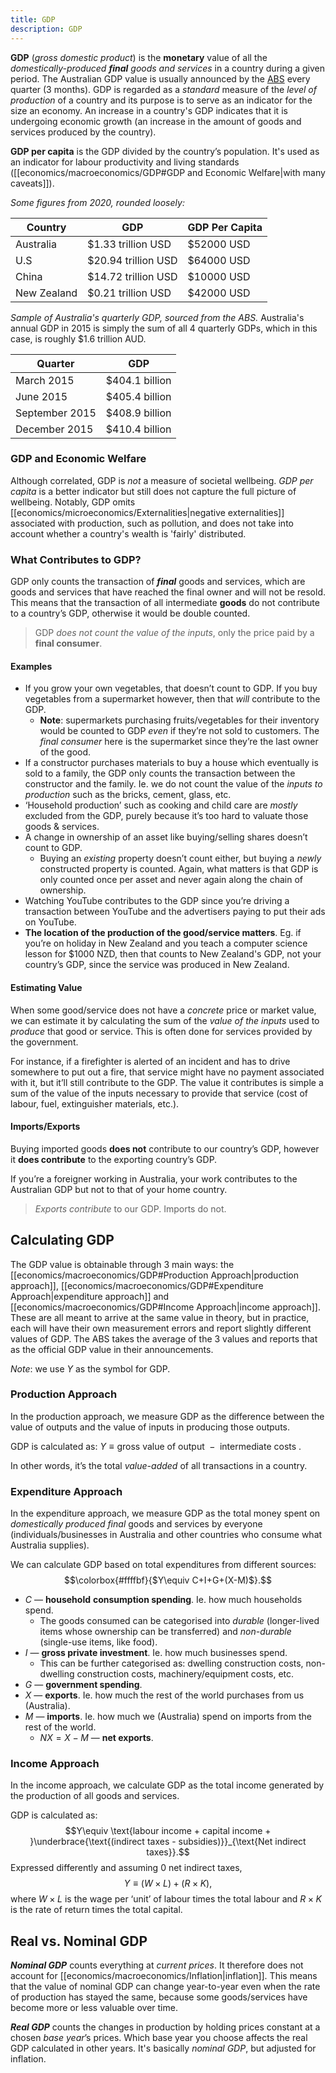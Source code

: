 ```yaml
---
title: GDP
description: GDP
---
```


**GDP** (*gross domestic product*) is the **monetary** value of all the *domestically-produced **final** goods and services* in a country during a given period. The Australian GDP value is usually announced by the [ABS](https://www.abs.gov.au/) every quarter (3 months). GDP is regarded as a *standard* measure of the *level of production* of a country and its purpose is to serve as an indicator for the size an economy. An increase in a country's GDP indicates that it is undergoing economic growth (an increase in the amount of goods and services produced by the country).

**GDP per capita** is the GDP divided by the country’s population. It's used as an indicator for labour productivity and living standards ([[economics/macroeconomics/GDP#GDP and Economic Welfare|with many caveats]]).

*Some figures from 2020, rounded loosely:*

| Country     | GDP                 | GDP Per Capita |
| ----------- | ------------------- | -------------- |
| Australia   | $1.33 trillion USD  | $52000 USD     | 
| U.S         | $20.94 trillion USD | $64000 USD     |
| China       | $14.72 trillion USD | $10000 USD     |
| New Zealand | $0.21 trillion USD  | $42000 USD     |

*Sample of Australia's quarterly GDP, sourced from the ABS.* Australia's annual GDP in 2015 is simply the sum of all 4 quarterly GDPs, which in this case, is roughly $\$1.6$ trillion AUD.

| Quarter        | GDP            |
| -------------- | -------------- |
| March 2015     | $404.1 billion |
| June 2015      | $405.4 billion |
| September 2015 | $408.9 billion |
| December 2015  | $410.4 billion |

### GDP and Economic Welfare
Although correlated, GDP is *not* a measure of societal wellbeing. *GDP per capita* is a better indicator but still does not capture the full picture of wellbeing. Notably, GDP omits [[economics/microeconomics/Externalities|negative externalities]] associated with production, such as pollution, and does not take into account whether a country's wealth is 'fairly' distributed.

### What Contributes to GDP?
GDP only counts the transaction of ***final*** goods and services, which are goods and services that have reached the final owner and will not be resold. This means that the transaction of all intermediate **goods** do not contribute to a country’s GDP, otherwise it would be double counted.

> ️GDP *does not count the value of the inputs*, only the price paid by a **final consumer**.

#### Examples
- If you grow your own vegetables, that doesn’t count to GDP. If you buy vegetables from a supermarket however, then that *will* contribute to the GDP.
    - **Note**: supermarkets purchasing fruits/vegetables for their inventory would be counted to GDP *even* if they’re not sold to customers. The *final consumer* here is the supermarket since they’re the last owner of the good.
- If a constructor purchases materials to buy a house which eventually is sold to a family, the GDP only counts the transaction between the constructor and the family. Ie. we do not count the value of the *inputs to production* such as the bricks, cement, glass, etc.
- ‘Household production’ such as cooking and child care are *mostly* excluded from the GDP, purely because it’s too hard to valuate those goods & services.
- A change in ownership of an asset like buying/selling shares doesn’t count to GDP.
    - Buying an *existing* property doesn’t count either, but buying a *newly* constructed property is counted. Again, what matters is that GDP is only counted once per asset and never again along the chain of ownership.
- Watching YouTube contributes to the GDP since you’re driving a transaction between YouTube and the advertisers paying to put their ads on YouTube.
- **The location of the production of the good/service matters**. Eg. if you’re on holiday in New Zealand and you teach a computer science lesson for $1000 NZD, then that counts to New Zealand's GDP, not your country’s GDP, since the service was produced in New Zealand.

#### Estimating Value
When some good/service does not have a *concrete* price or market value, we can estimate it by calculating the sum of the *value of the inputs* used to *produce* that good or service. This is often done for services provided by the government. 

For instance, if a firefighter is alerted of an incident and has to drive somewhere to put out a fire, that service might have no payment associated with it, but it’ll still contribute to the GDP. The value it contributes is simple a sum of the value of the inputs necessary to provide that service (cost of labour, fuel, extinguisher materials, etc.).

#### Imports/Exports
Buying imported goods **does not** contribute to our country’s GDP, however it **does contribute** to the exporting country’s GDP.

If you’re a foreigner working in Australia, your work contributes to the Australian GDP but not to that of your home country.

> *Exports contribute* to our GDP. Imports do not.

## Calculating GDP
The GDP value is obtainable through 3 main ways: the [[economics/macroeconomics/GDP#Production Approach|production approach]], [[economics/macroeconomics/GDP#Expenditure Approach|expenditure approach]] and [[economics/macroeconomics/GDP#Income Approach|income approach]]. These are all meant to arrive at the same value in theory, but in practice, each will have their own measurement errors and report slightly different values of GDP. The ABS takes the average of the 3 values and reports that as the official GDP value in their announcements.

*Note*: we use $Y$ as the symbol for GDP.

### Production Approach
In the production approach, we measure GDP as the difference between the value of outputs and the value of inputs in producing those outputs.

GDP is calculated as: $Y \equiv \text{gross value of output } - \text{ intermediate costs}$ .

In other words, it’s the total *value-added* of all transactions in a country.

### Expenditure Approach
In the expenditure approach, we measure GDP as the total money spent on *domestically produced final* goods and services by everyone (individuals/businesses in Australia and other countries who consume what Australia supplies).

We can calculate GDP based on total expenditures from different sources: 
$$\colorbox{#ffffbf}{$Y\equiv C+I+G+(X-M)$}.$$
- $C$ — **household** **consumption spending**. Ie. how much households spend.
	- The goods consumed can be categorised into *durable* (longer-lived items whose ownership can be transferred) and *non-durable* (single-use items, like food).
- $I$ — **gross private investment**. Ie. how much businesses spend.
	- This can be further categorised as: dwelling construction costs, non-dwelling construction costs, machinery/equipment costs, etc.
- $G$ — **government spending**.
- $X$ — **exports**. Ie. how much the rest of the world purchases from us (Australia).
- $M$ — **imports**. Ie. how much we (Australia) spend on imports from the rest of the world.
	- $NX = X - M$ — **net exports**.

### Income Approach
In the income approach, we calculate GDP as the total income generated by the production of all goods and services.

GDP is calculated as: 
$$Y\equiv \text{labour income + capital income + }\underbrace{\text{(indirect taxes - subsidies)}}_{\text{Net indirect taxes}}.$$
Expressed differently and assuming $0$ net indirect taxes,
$$Y \equiv (W \times L) + (R \times K),$$
where $W \times L$ is the wage per ‘unit’ of labour times the total labour and $R\times K$ is the rate of return times the total capital.

## Real vs. Nominal GDP

***Nominal GDP*** counts everything at *current prices*. It therefore does not account for [[economics/macroeconomics/Inflation|inflation]]. This means that the value of nominal GDP can change year-to-year even when the rate of production has stayed the same, because some goods/services have become more or less valuable over time.

***Real GDP*** counts the changes in production by holding prices constant at a chosen *base year*’s prices. Which base year you choose affects the real GDP calculated in other years. It's basically *nominal GDP*, but adjusted for inflation.
